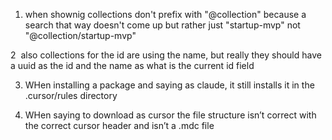 

1. when shownig collections don't prefix with "@collection" because a search that way doesn't
  come up but rather just "startup-mvp" not "@collection/startup-mvp" 


2  also collections for the id are using the name, but really they should have a uuid as the id
  and the name as what is the current id field 

3. WHen installing a package and saying as claude, it still installs it in the .cursor/rules directory

4. WHen saying to download as cursor the file structure isn’t correct with the correct cursor header and isn’t a .mdc file
